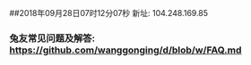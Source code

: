 ##2018年09月28日07时12分07秒 新址: 104.248.169.85
### 兔友常见问题及解答: https://github.com/wanggonging/d/blob/w/FAQ.md

